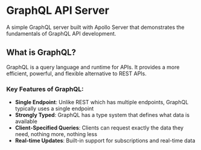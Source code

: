 # GraphQL API Server

A simple GraphQL server built with Apollo Server that demonstrates the fundamentals of GraphQL API development.

## What is GraphQL?

GraphQL is a query language and runtime for APIs. It provides a more efficient, powerful, and flexible alternative to REST APIs.

### Key Features of GraphQL:

- **Single Endpoint**: Unlike REST which has multiple endpoints, GraphQL typically uses a single endpoint
- **Strongly Typed**: GraphQL has a type system that defines what data is available
- **Client-Specified Queries**: Clients can request exactly the data they need, nothing more, nothing less
- **Real-time Updates**: Built-in support for subscriptions and real-time data
